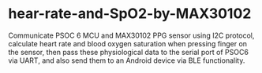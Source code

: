 # hear-rate-and-SpO2-by-MAX30102

Communicate PSOC 6 MCU and MAX30102 PPG sensor using I2C protocol, calculate heart 
rate and blood oxygen saturation when pressing finger on the sensor, then pass these 
physiological data to the serial port of PSOC6 via UART, and also send them to an Android 
device via BLE functionality.


